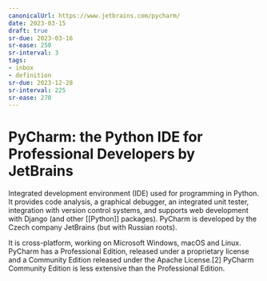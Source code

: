 ```yaml
---
canonicalUrl: https://www.jetbrains.com/pycharm/
date: 2023-03-15
draft: true
sr-due: 2023-03-16
sr-ease: 250
sr-interval: 3
tags:
- inbox
- definition
sr-due: 2023-12-28
sr-interval: 225
sr-ease: 270
---
```


# PyCharm: the Python IDE for Professional Developers by JetBrains

Integrated development environment (IDE) used for programming in Python. It
provides code analysis, a graphical debugger, an integrated unit tester,
integration with version control systems, and supports web development with
Django (and other [[Python]] packages). PyCharm is developed by the Czech
company JetBrains (but with Russian roots).

It is cross-platform, working on Microsoft Windows, macOS and Linux. PyCharm has
a Professional Edition, released under a proprietary license and a Community
Edition released under the Apache License.[2] PyCharm Community Edition is less
extensive than the Professional Edition.

